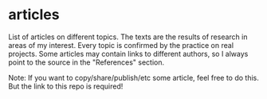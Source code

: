 # articles
List of articles on different topics. The texts are the results of research in areas of my interest. Every topic is confirmed by the practice on real projects. Some articles may contain links to different authors, so I always point to the source in the "References" section.

Note: If you want to copy/share/publish/etc some article, feel free to do this. But the link to this repo is required!
